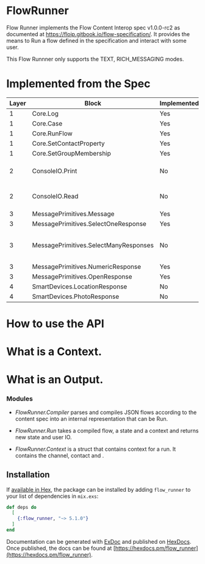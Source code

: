 # FlowRunner

Flow Runner implements the Flow Content Interop spec v1.0.0-rc2 as documented at
https://floip.gitbook.io/flow-specification/. It provides the means to Run a flow defined in the specification and interact with some user.

This Flow Runnner only supports the TEXT, RICH_MESSAGING modes.

# Implemented from the Spec

| Layer | Block                                 | Implemented? | Notes                           |
| ----- | ------------------------------------- | ------------ | ------------------------------- |
| 1     | Core.Log                              | Yes          |                                 |
| 1     | Core.Case                             | Yes          |                                 |
| 1     | Core.RunFlow                          | Yes          |                                 |
| 1     | Core.SetContactProperty               | Yes          |                                 |
| 1     | Core.SetGroupMembership               | Yes          |                                 |
| 2     | ConsoleIO.Print                       | No           | This is not useful for us.      |
| 2     | ConsoleIO.Read                        | No           | This is not useful for us.      |
| 3     | MessagePrimitives.Message             | Yes          |
| 3     | MessagePrimitives.SelectOneResponse   | Yes          |
| 3     | MessagePrimitives.SelectManyResponses | No           | WhatsApp does not support this. |
| 3     | MessagePrimitives.NumericResponse     | Yes          |
| 3     | MessagePrimitives.OpenResponse        | Yes          |
| 4     | SmartDevices.LocationResponse         | No           | TBD                             |
| 4     | SmartDevices.PhotoResponse            | No           | TBD                             |

# How to use the API

# What is a Context.

# What is an Output.

### Modules

- _FlowRunner.Compiler_ parses and compiles JSON flows according to the content spec into an internal representation that can be Run.

- _FlowRunner.Run_ takes a compiled flow, a state and a context and returns new state and user IO.

- _FlowRunner.Context_ is a struct that contains context for a run. It contains the channel, contact and .

## Installation

If [available in Hex](https://hex.pm/docs/publish), the package can be installed
by adding `flow_runner` to your list of dependencies in `mix.exs`:

```elixir
def deps do
  [
    {:flow_runner, "~> 5.1.0"}
  ]
end
```

Documentation can be generated with [ExDoc](https://github.com/elixir-lang/ex_doc)
and published on [HexDocs](https://hexdocs.pm). Once published, the docs can
be found at [https://hexdocs.pm/flow_runner](https://hexdocs.pm/flow_runner).
